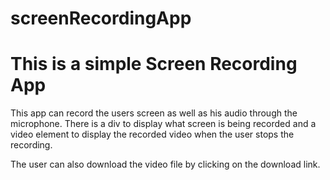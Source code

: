 # screenRecordingApp

# This is a simple Screen Recording App

This app can record the users screen as well as his audio through the microphone.
There is a div to display what screen is being recorded
and a video element to display the recorded video when the user
stops the recording.

The user can also download the video file by clicking on the download link.
